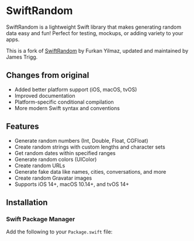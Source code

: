 # SwiftRandom

SwiftRandom is a lightweight Swift library that makes generating random data easy and fun! Perfect for testing, mockups, or adding variety to your apps.

This is a fork of [SwiftRandom](https://github.com/thellimist/SwiftRandom/) by Furkan Yilmaz, updated and maintained by James Trigg.

## Changes from original
- Added better platform support (iOS, macOS, tvOS)
- Improved documentation
- Platform-specific conditional compilation
- More modern Swift syntax and conventions

## Features

- Generate random numbers (Int, Double, Float, CGFloat)
- Create random strings with custom lengths and character sets
- Get random dates within specified ranges
- Generate random colors (UIColor)
- Create random URLs
- Generate fake data like names, cities, conversations, and more
- Create random Gravatar images
- Supports iOS 14+, macOS 10.14+, and tvOS 14+

## Installation

### Swift Package Manager

Add the following to your `Package.swift` file:
